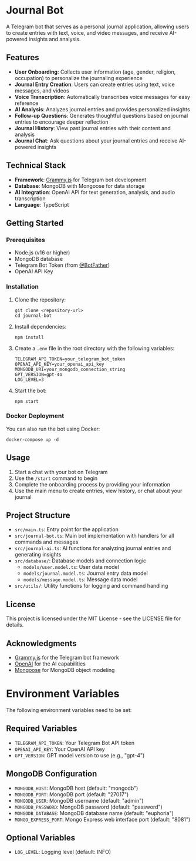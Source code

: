 # Journal Bot

A Telegram bot that serves as a personal journal application, allowing users to create entries with text, voice, and video messages, and receive AI-powered insights and analysis.

## Features

- **User Onboarding**: Collects user information (age, gender, religion, occupation) to personalize the journaling experience
- **Journal Entry Creation**: Users can create entries using text, voice messages, and videos
- **Voice Transcription**: Automatically transcribes voice messages for easy reference
- **AI Analysis**: Analyzes journal entries and provides personalized insights
- **Follow-up Questions**: Generates thoughtful questions based on journal entries to encourage deeper reflection
- **Journal History**: View past journal entries with their content and analysis
- **Journal Chat**: Ask questions about your journal entries and receive AI-powered insights

## Technical Stack

- **Framework**: [Grammy.js](https://grammy.dev/) for Telegram bot development
- **Database**: MongoDB with Mongoose for data storage
- **AI Integration**: OpenAI API for text generation, analysis, and audio transcription
- **Language**: TypeScript

## Getting Started

### Prerequisites

- Node.js (v16 or higher)
- MongoDB database
- Telegram Bot Token (from [@BotFather](https://t.me/BotFather))
- OpenAI API Key

### Installation

1. Clone the repository:
   ```
   git clone <repository-url>
   cd journal-bot
   ```

2. Install dependencies:
   ```
   npm install
   ```

3. Create a `.env` file in the root directory with the following variables:
   ```
   TELEGRAM_API_TOKEN=your_telegram_bot_token
   OPENAI_API_KEY=your_openai_api_key
   MONGODB_URI=your_mongodb_connection_string
   GPT_VERSION=gpt-4o
   LOG_LEVEL=3
   ```

4. Start the bot:
   ```
   npm start
   ```

### Docker Deployment

You can also run the bot using Docker:

```
docker-compose up -d
```

## Usage

1. Start a chat with your bot on Telegram
2. Use the `/start` command to begin
3. Complete the onboarding process by providing your information
4. Use the main menu to create entries, view history, or chat about your journal

## Project Structure

- `src/main.ts`: Entry point for the application
- `src/journal-bot.ts`: Main bot implementation with handlers for all commands and messages
- `src/journal-ai.ts`: AI functions for analyzing journal entries and generating insights
- `src/database/`: Database models and connection logic
  - `models/user.model.ts`: User data model
  - `models/journal.model.ts`: Journal entry data model
  - `models/message.model.ts`: Message data model
- `src/utils/`: Utility functions for logging and command handling

## License

This project is licensed under the MIT License - see the LICENSE file for details.

## Acknowledgments

- [Grammy.js](https://grammy.dev/) for the Telegram bot framework
- [OpenAI](https://openai.com/) for the AI capabilities
- [Mongoose](https://mongoosejs.com/) for MongoDB object modeling

# Environment Variables

The following environment variables need to be set:

## Required Variables
- `TELEGRAM_API_TOKEN`: Your Telegram Bot API token
- `OPENAI_API_KEY`: Your OpenAI API key
- `GPT_VERSION`: GPT model version to use (e.g., "gpt-4")

## MongoDB Configuration
- `MONGODB_HOST`: MongoDB host (default: "mongodb")
- `MONGODB_PORT`: MongoDB port (default: "27017")
- `MONGODB_USER`: MongoDB username (default: "admin")
- `MONGODB_PASSWORD`: MongoDB password (default: "password")
- `MONGODB_DATABASE`: MongoDB database name (default: "euphoria")
- `MONGO_EXPRESS_PORT`: Mongo Express web interface port (default: "8081")

## Optional Variables
- `LOG_LEVEL`: Logging level (default: INFO)
